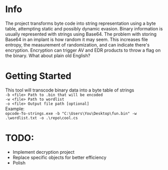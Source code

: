 # Info
The project transforms byte code into string representation using a byte table, attempting static and possibly dynamic evasion. Binary information is usually represented with strings using Base64. The problem with storing Base64 in an implant is how random it may seem. This increases file entropy, the measurement of randomization, and can indicate there's encryption. Encryption can trigger AV and EDR products to throw a flag on the binary. What about plain old English?

# Getting Started
This tool will transcode binary data into a byte table of strings  
`-b <file> Path to .bin that will be encoded`  
`-w <file> Path to wordlist`  
`-o <file> Output file path [optional]`  
Example:  
`opcode-To-strings.exe -b "C:\Users\You\Desktop\fun.bin" -w .\wordlist.txt -o .\repo\cool.cs`  

# TODO:
- Implement decryption project  
- Replace specific objects for better efficiency  
- Polish  
